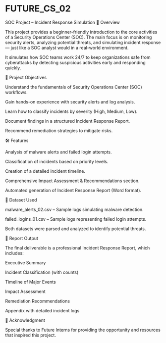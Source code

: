 # FUTURE_CS_02

SOC Project – Incident Response Simulation
📌 Overview

This project provides a beginner-friendly introduction to the core activities of a Security Operations Center (SOC).
The main focus is on monitoring security alerts, analyzing potential threats, and simulating incident response — just like a SOC analyst would in a real-world environment.

It simulates how SOC teams work 24/7 to keep organizations safe from cyberattacks by detecting suspicious activities early and responding quickly.

🎯 Project Objectives

Understand the fundamentals of Security Operations Center (SOC) workflows.

Gain hands-on experience with security alerts and log analysis.

Learn how to classify incidents by severity (High, Medium, Low).

Document findings in a structured Incident Response Report.

Recommend remediation strategies to mitigate risks.

🛠️ Features

Analysis of malware alerts and failed login attempts.

Classification of incidents based on priority levels.

Creation of a detailed incident timeline.

Comprehensive Impact Assessment & Recommendations section.

Automated generation of Incident Response Report (Word format).

📂 Dataset Used

malware_alerts_02.csv – Sample logs simulating malware detection.

failed_logins_01.csv – Sample logs representing failed login attempts.

Both datasets were parsed and analyzed to identify potential threats.

📑 Report Output

The final deliverable is a professional Incident Response Report, which includes:

Executive Summary

Incident Classification (with counts)

Timeline of Major Events

Impact Assessment

Remediation Recommendations

Appendix with detailed incident logs

🙏 Acknowledgment  

Special thanks to Future Interns for providing the opportunity and resources that inspired this project.
